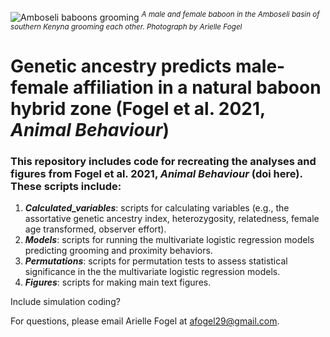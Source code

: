 ![Amboseli baboons grooming](https://user-images.githubusercontent.com/21341857/119188325-81060880-ba48-11eb-8edf-10ea915326a0.JPG)
<sup>*A male and female baboon in the Amboseli basin of southern Kenyna grooming each other. Photograph by Arielle Fogel*</sup>

# Genetic ancestry predicts male-female affiliation in a natural baboon hybrid zone (Fogel et al. 2021, *Animal Behaviour*)

### This repository includes code for recreating the analyses and figures from Fogel et al. 2021, *Animal Behaviour* (doi here). These scripts include:
1. ***Calculated_variables***: scripts for calculating variables (e.g., the assortative genetic ancestry index, heterozygosity, relatedness, female age transformed, observer effort).
2. ***Models***: scripts for running the multivariate logistic regression models predicting grooming and proximity behaviors.
3. ***Permutations***: scripts for permutation tests to assess statistical significance in the the multivariate logistic regression models.
4. ***Figures***: scripts for making main text figures.

Include simulation coding?

For questions, please email Arielle Fogel at <afogel29@gmail.com>.
